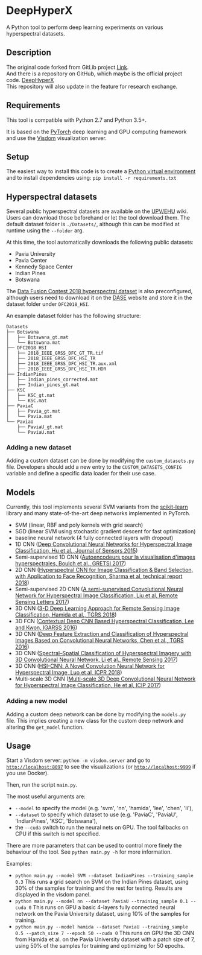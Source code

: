 # DeepHyperX

A Python tool to perform deep learning experiments on various hyperspectral datasets.


## Description
The original code forked from GitLib project [Link](https://gitlab.inria.fr/naudeber/DeepHyperX).  
And there is a repository on GitHub, which maybe is the official project code. [DeepHyperX](https://github.com/nshaud/DeepHyperX)  
This repository will also update in the feature for research exchange.

## Requirements

This tool is compatible with Python 2.7 and Python 3.5+.

It is based on the [PyTorch](http://pytorch.org/) deep learning and GPU computing framework and use the [Visdom](https://github.com/facebookresearch/visdom) visualization server.

## Setup

The easiest way to install this code is to create a [Python virtual environment](https://docs.python.org/3/tutorial/venv.html) and to install dependencies using:
`pip install -r requirements.txt`

## Hyperspectral datasets

Several public hyperspectral datasets are available on the [UPV/EHU](http://www.ehu.eus/ccwintco/index.php?title=Hyperspectral_Remote_Sensing_Scenes) wiki. Users can download those beforehand or let the tool download them. The default dataset folder is `./Datasets/`, although this can be modified at runtime using the `--folder` arg.

At this time, the tool automatically downloads the following public datasets:
  * Pavia University
  * Pavia Center
  * Kennedy Space Center
  * Indian Pines
  * Botswana

The [Data Fusion Contest 2018 hyperspectral dataset]() is also preconfigured, although users need to download it on the [DASE](http://dase.ticinumaerospace.com/) website and store it in the dataset folder under `DFC2018_HSI`.

An example dataset folder has the following structure:
```
Datasets
├── Botswana
│   ├── Botswana_gt.mat
│   └── Botswana.mat
├── DFC2018_HSI
│   ├── 2018_IEEE_GRSS_DFC_GT_TR.tif
│   ├── 2018_IEEE_GRSS_DFC_HSI_TR
│   ├── 2018_IEEE_GRSS_DFC_HSI_TR.aux.xml
│   ├── 2018_IEEE_GRSS_DFC_HSI_TR.HDR
├── IndianPines
│   ├── Indian_pines_corrected.mat
│   ├── Indian_pines_gt.mat
├── KSC
│   ├── KSC_gt.mat
│   └── KSC.mat
├── PaviaC
│   ├── Pavia_gt.mat
│   └── Pavia.mat
└── PaviaU
    ├── PaviaU_gt.mat
    └── PaviaU.mat
```

### Adding a new dataset

Adding a custom dataset can be done by modifying the `custom_datasets.py` file. Developers should add a new entry to the `CUSTOM_DATASETS_CONFIG` variable and define a specific data loader for their use case.

## Models

Currently, this tool implements several SVM variants from the [scikit-learn](http://scikit-learn.org/stable/) library and many state-of-the-art deep networks implemented in PyTorch.
  * SVM (linear, RBF and poly kernels with grid search)
  * SGD (linear SVM using stochastic gradient descent for fast optimization)
  * baseline neural network (4 fully connected layers with dropout)
  * 1D CNN ([Deep Convolutional Neural Networks for Hyperspectral Image Classification, Hu et al., Journal of Sensors 2015](https://www.hindawi.com/journals/js/2015/258619/))
  * Semi-supervised 1D CNN ([Autoencodeurs pour la visualisation d'images hyperspectrales, Boulch et al., GRETSI 2017](https://delta-onera.github.io/publication/2017-GRETSI))
  * 2D CNN ([Hyperspectral CNN for Image Classification & Band Selection, with Application to Face Recognition, Sharma et al, technical report 2018](https://lirias.kuleuven.be/bitstream/123456789/566754/1/4166_final.pdf))
  * Semi-supervised 2D CNN ([A semi-supervised Convolutional Neural Network for Hyperspectral Image Classification, Liu et al, Remote Sensing Letters 2017](https://www.tandfonline.com/doi/abs/10.1080/2150704X.2017.1331053))
  * 3D CNN ([3-D Deep Learning Approach for Remote Sensing Image Classification, Hamida et al., TGRS 2018](https://ieeexplore.ieee.org/stamp/stamp.jsp?arnumber=8344565))
  * 3D FCN ([Contextual Deep CNN Based Hyperspectral Classification, Lee and Kwon, IGARSS 2016](https://arxiv.org/abs/1604.03519))
  * 3D CNN ([Deep Feature Extraction and Classification of Hyperspectral Images Based on Convolutional Neural Networks, Chen et al., TGRS 2016](http://elib.dlr.de/106352/2/CNN.pdf))
  * 3D CNN ([Spectral–Spatial Classification of Hyperspectral Imagery with 3D Convolutional Neural Network, Li et al., Remote Sensing 2017](http://www.mdpi.com/2072-4292/9/1/67))
  * 3D CNN ([HSI-CNN: A Novel Convolution Neural Network for Hyperspectral Image, Luo et al, ICPR 2018](https://arxiv.org/abs/1802.10478))
  * Multi-scale 3D CNN ([Multi-scale 3D Deep Convolutional Neural Network for Hyperspectral Image Classification, He et al, ICIP 2017](https://ieeexplore.ieee.org/document/8297014/))

### Adding a new model

Adding a custom deep network can be done by modifying the `models.py` file. This implies creating a new class for the custom deep network and altering the `get_model` function.

## Usage

Start a Visdom server:
`python -m visdom.server`
and go to [`http://localhost:8097`](http://localhost:8097) to see the visualizations (or [`http://localhost:9999`](http://localhost:9999) if you use Docker).

Then, run the script `main.py`.

The most useful arguments are:
  * `--model` to specify the model (e.g. 'svm', 'nn', 'hamida', 'lee', 'chen', 'li'),
  * `--dataset` to specify which dataset to use (e.g. 'PaviaC', 'PaviaU', 'IndianPines', 'KSC', 'Botswana'),
  * the `--cuda` switch to run the neural nets on GPU. The tool fallbacks on CPU if this switch is not specified.

There are more parameters that can be used to control more finely the behaviour of the tool. See `python main.py -h` for more information.

Examples:
  * `python main.py --model SVM --dataset IndianPines --training_sample 0.3`
    This runs a grid search on SVM on the Indian Pines dataset, using 30% of the samples for training and the rest for testing. Results are displayed in the visdom panel.
  * `python main.py --model nn --dataset PaviaU --training_sample 0.1 --cuda 0`
    This runs on GPU a basic 4-layers fully connected neural network on the Pavia University dataset, using 10% of the samples for training.
  * `python main.py --model hamida --dataset PaviaU --training_sample 0.5 --patch_size 7 --epoch 50 --cuda 0` 
    This runs on GPU the 3D CNN from Hamida et al. on the Pavia University dataset with a patch size of 7, using 50% of the samples for training and optimizing for 50 epochs.

